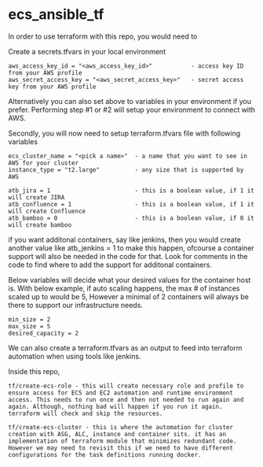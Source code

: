 # ecs_ansible_tf
In order to use terraform with this repo, you would need to

Create a secrets.tfvars in your local environment

    aws_access_key_id = "<aws_access_key_id>"           - access key ID from your AWS profile
    aws_secret_access_key = "<aws_secret_access_key>"   - secret access key from your AWS profile

Alternatively you can also set above to variables in your environment if you prefer. Performing step #1 or #2 will setup your environment to connect with AWS.

Secondly, you will now need to setup terraform.tfvars file with following variables

    ecs_cluster_name = "<pick a name>"  - a name that you want to see in AWS for your cluster
    instance_type = "t2.large"          - any size that is supported by AWS

    atb_jira = 1                        - this is a boolean value, if 1 it will create JIRA
    atb_confluence = 1                  - this is a boolean value, if 1 it will create Confluence
    atb_bamboo = 0                      - this is a boolean value, if 0 it will create bamboo

if you want additonal containers, say like jenkins, then you would create another value like
atb_jenkins = 1 to make this happen, ofcourse a container support will also be needed in the code for that. Look for comments in the code to find where to add the support for additonal containers.

Below variables will decide what your desired values for the container host is. With below example, if auto scaling happens, the max # of instances scaled up to would be 5, However a minimal of 2 containers will always be there to support our infrastructure needs.

    min_size = 2
    max_size = 5
    desired_capacity = 2

We can also create a terraform.tfvars as an output to feed into terraform automation when using tools like jenkins.


Inside this repo,

    tf/create-ecs-role - this will create necessary role and profile to ensure access for ECS and EC2 automation and runtime environment access. This needs to run once and then not needed to run again and again. Although, nothing bad will happen if you run it again. terraform will check and skip the resources.
    
    tf/create-ecs-cluster - this is where the automation for cluster creation with ASG, ALC, instance and container sits. it has an implementation of terraform module that minimizes redundant code. However we may need to revisit this if we need to have different configurations for the task definitions running docker.
    
